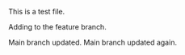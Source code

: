 This is a test file.

Adding to the feature branch.

Main branch updated.
Main branch updated again.
